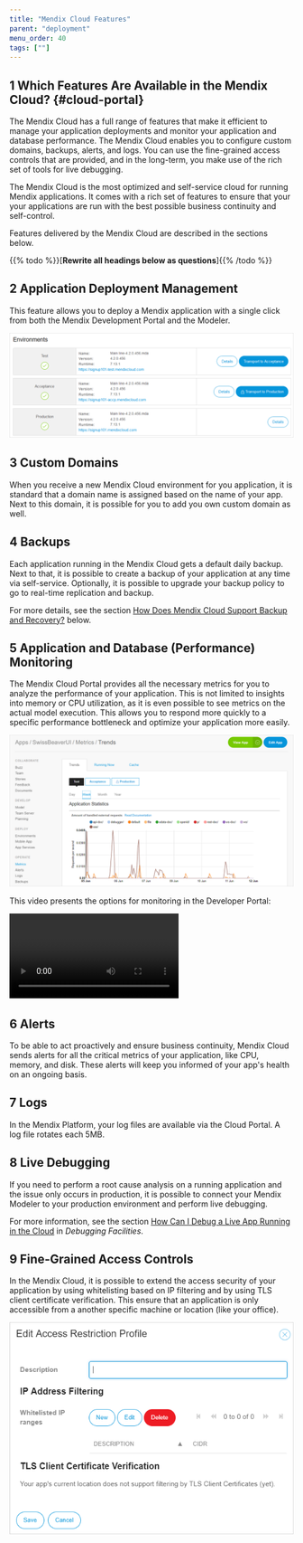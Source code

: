 ```yaml
---
title: "Mendix Cloud Features"
parent: "deployment"
menu_order: 40
tags: [""]
---
```


## 1 Which Features Are Available in the Mendix Cloud? {#cloud-portal}

The Mendix Cloud has a full range of features that make it efficient to manage your application deployments and monitor your application and database performance. The Mendix Cloud enables you to configure custom domains, backups, alerts, and logs. You can use the fine-grained access controls that are provided, and in the long-term, you make use of the rich set of tools for live debugging.

The Mendix Cloud is the most optimized and self-service cloud for running Mendix applications. It comes with a rich set of features to ensure that your your applications are run with the best possible business continuity and self-control.

Features delivered by the Mendix Cloud are described in the sections below.

{{% todo %}}[**Rewrite all headings below as questions**]{{% /todo %}}

## 2 Application Deployment Management

This feature allows you to deploy a Mendix application with a single click from both the Mendix Development Portal and the Modeler.

![](attachments/mx-deployment-management.png)

## 3  Custom Domains

When you receive a new Mendix Cloud environment for you application, it is standard that a domain name is assigned based on the name of your app. Next to this domain, it is possible for you to add you own custom domain as well.

## 4 Backups

Each application running in the Mendix Cloud gets a default daily backup. Next to that, it is possible to create a backup of your application at any time via self-service. Optionally, it is possible to upgrade your backup policy to go to real-time replication and backup.

For more details, see the section [How Does Mendix Cloud Support Backup and Recovery?](#support-backup) below.

## 5 Application and Database (Performance) Monitoring

The Mendix Cloud Portal provides all the necessary metrics for you to analyze the performance of your application. This is not limited to insights into memory or CPU utilization, as it is even possible to see metrics on the actual model execution. This allows you to respond more quickly to a specific performance bottleneck and optimize your application more easily.

![](attachments/mx-metrics.png)

This video presents the options for monitoring in the Developer Portal:

<video controls src="attachments/DO_CloudV4Tabs-1.mp4">VIDEO</video>

## 6 Alerts

To be able to act proactively and ensure business continuity, Mendix Cloud sends alerts for all the critical metrics of your application, like CPU, memory, and disk. These alerts will keep you informed of your app's health on an ongoing basis.

## 7 Logs

In the Mendix Platform, your log files are available via the Cloud Portal. A log file rotates each 5MB.

## 8 Live Debugging

If you need to perform a root cause analysis on a running application and the issue only occurs in production, it is possible to connect your Mendix Modeler to your production environment and perform live debugging.

For more information, see the section [How Can I Debug a Live App Running in the Cloud](../app-lifecycle/debugging#debug-live-app) in *Debugging Facilities*.

## 9 Fine-Grained Access Controls

In the Mendix Cloud, it is possible to extend the access security of your application by using whitelisting based on IP filtering and by using TLS client certificate verification. This ensure that an application is only accessible from a another specific machine or location (like your office).

![](attachments/mx-restrictions.png)
